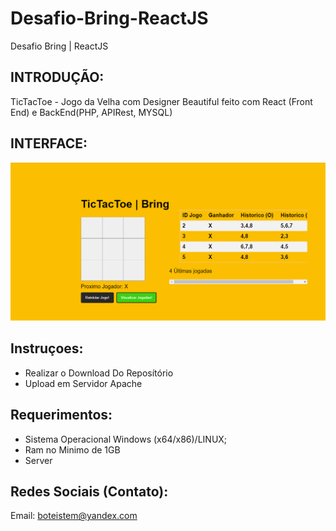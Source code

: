 # Desafio-Bring-ReactJS
Desafio Bring | ReactJS

## INTRODUÇÃO:

TicTacToe - Jogo da Velha com Designer Beautiful feito com React (Front End) e BackEnd(PHP, APIRest, MYSQL)
## INTERFACE:
![Interface](https://raw.githubusercontent.com/Cyber-Root0/Desafio-Bring-ReactJS/main/img/bring.png)



## Instruçoes:
- Realizar o Download Do Reposítório 
- Upload em Servidor Apache

## Requerimentos:

- Sistema Operacional Windows (x64/x86)/LINUX;
- Ram no Minimo de 1GB
- Server


## Redes Sociais (Contato):

Email: boteistem@yandex.com


